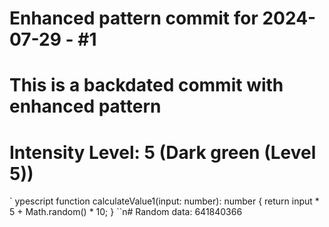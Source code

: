 ﻿# Enhanced pattern commit for 2024-07-29 - #1
# This is a backdated commit with enhanced pattern
# Intensity Level: 5 (Dark green (Level 5))
`	ypescript
function calculateValue1(input: number): number {
    return input * 5 + Math.random() * 10;
}
``n# Random data: 641840366

